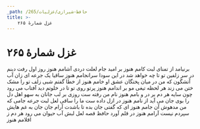 ```yaml
---
_path: /حافظ-شیرازی/غزلیات/265
title: >-
    غزل شمارهٔ ۲۶۵
---
```

# غزل شمارهٔ ۲۶۵

برنیامد از تمنای لبت کامم هنوز
بر امید جام لعلت دردی آشامم هنوز
روز اول رفت دینم در سر زلفین تو
تا چه خواهد شد در این سودا سرانجامم هنوز
ساقیا یک جرعه ای زان آب آتشگون که من
در میان پختگان عشق او خامم هنوز
از خطا گفتم شبی زلف تو را مشک ختن
می زند هر لحظه تیغی مو بر اندامم هنوز
پرتو روی تو تا در خلوتم دید آفتاب
می رود چون سایه هر دم بر در و بامم هنوز
نام من رفته ست روزی بر لب جانان به سهو
اهل دل را بوی جان می آید از نامم هنوز
در ازل داده ست ما را ساقی لعل لبت
جرعه جامی که من مدهوش آن جامم هنوز
ای که گفتی جان بده تا باشدت آرام جان
جان به غم هایش سپردم نیست آرامم هنوز
در قلم آورد حافظ قصه لعل لبش
آب حیوان می رود هر دم ز اقلامم هنوز
